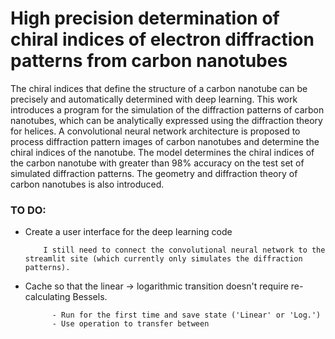 # High precision determination of chiral indices of electron diffraction patterns from carbon nanotubes
The chiral indices that define the structure of a carbon nanotube can be precisely and automatically determined with deep learning. This work introduces a program for the simulation of the diffraction patterns of carbon nanotubes, which can be analytically expressed using the diffraction theory for helices. A convolutional neural network architecture is proposed to process diffraction pattern images of carbon nanotubes and determine the chiral indices of the nanotube. The model determines the chiral indices of the carbon nanotube with greater than 98% accuracy on the test set of simulated diffraction patterns. The geometry and diffraction theory of carbon nanotubes is also introduced.


### TO DO: 
- Create a user interface for the deep learning code       

          I still need to connect the convolutional neural network to the streamlit site (which currently only simulates the diffraction patterns).
- Cache so that the linear -> logarithmic transition doesn't require re-calculating Bessels.

            - Run for the first time and save state ('Linear' or 'Log.')
            - Use operation to transfer between
